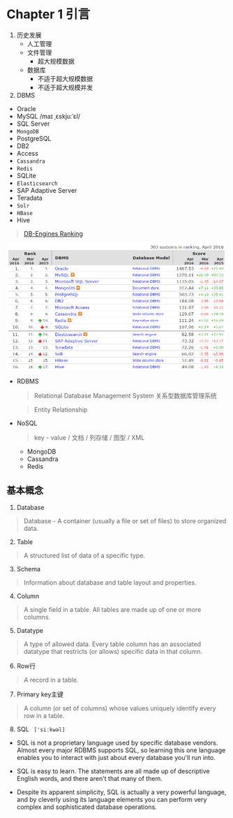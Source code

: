 # Chapter 1 引言

1. 历史发展
    - 人工管理
    - 文件管理
        - 超大规模数据
    - 数据库
        - 不适于超大规模数据
        - 不适于超大规模并发
2. DBMS
  - Oracle
  - MySQL /maɪ ˌɛskjuːˈɛl/
  - SQL Server
  - `MongoDB`
  - PostgreSQL
  - DB2
  - Access
  - `Cassandra`
  - `Redis`
  - SQLite
  - `Elasticsearch`
  - SAP Adaptive Server
  - Teradata
  - `Solr`
  - `HBase`
  - Hive


  > [DB-Engines Ranking](http://db-engines.com/en/ranking)
   
  ![DBMS Ranking 2016](../image/database/db-ranking.png)


  - RDBMS

    > Relational Database Management System 关系型数据库管理系统
    
    > Entity Relationship
    
  - NoSQL
    
    > key - value / 文档 / 列存储 / 图型 / XML
    
    - MongoDB
    - Cassandra
    - Redis

## 基本概念
1. Database

  > Database - A container (usually a file or set of files) to store organized data.

2. Table

  > A structured list of data of a specific type.
 
3. Schema

  > Information about database and table layout and properties.

4. Column

  > A single field in a table. All tables are made up of one or more columns.

5. Datatype

  >  A type of allowed data. Every table column has an associated datatype that restricts (or allows) specific data in that column.

6. Row行

  > A record in a table.

7. Primary key主键

  >  A column (or set of columns) whose values uniquely identify every row in a table.

8. SQL ` ['siːkwəl]`

  - SQL is not a proprietary language used by specific database vendors. Almost every major RDBMS supports SQL, so learning this one language enables you
to interact with just about every database you'll run into.

  - SQL is easy to learn. The statements are all made up of descriptive English words, and there aren't that many of them.
 
  - Despite its apparent simplicity, SQL is actually a very powerful language, and by cleverly using its language elements you can perform very complex and
sophisticated database operations.
  